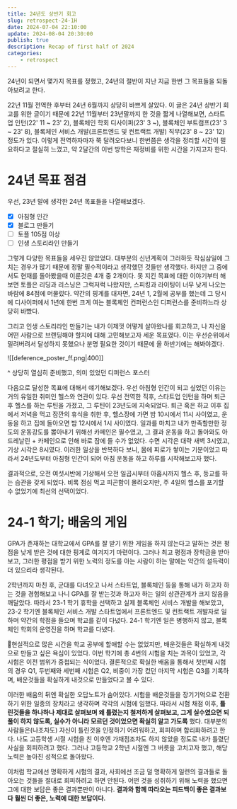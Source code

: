 ```yaml
---
title: 24년도 상반기 회고
slug: retrospect-24-1H
date: 2024-07-04 22:10:00
update: 2024-08-04 20:30:00
publish: true
description: Recap of first half of 2024
categories:
    - retrospect
---
```


24년이 되면서 몇가지 목표를 정했고, 24년의 절반이 지난 지금 한번 그 목표들을 되돌아보려고 한다.

22년 11월 전역한 후부터 24년 6월까지 상당히 바쁘게 살았다. 이 글은 24년 상반기 회고를 위한 글이기 때문에 22년 11월부터 23년말까지 한 것을 짧게 나열해보면, 스타트업 인턴(22' 11 ~ 23' 2), 블록체인 학회 디사이퍼(23' 3 ~), 블록체인 부트캠프(23' 3 ~ 23' 8), 블록체인 서비스 개발(프론트엔드 및 컨트랙트 개발) 직무(23' 8 ~ 23' 12) 정도가 있다. 이렇게 전역하자마자 쭉 달려오다보니 한번쯤은 생각을 정리할 시간이 필요하다고 절실히 느꼈고, 약 2달간의 이번 방학은 재정비를 위한 시간을 가지고자 한다.

<!-- more -->

# 24년 목표 점검

우선, 23년 말에 생각한 24년 목표들을 나열해보겠다.

-   [x] 아침형 인간
-   [x] 블로그 만들기
-   [ ] 토플 105점 이상
-   [ ] 인생 스토리라인 만들기

그렇게 다양한 목표들을 세우진 않았었다. 대부분의 신년계획이 그러하듯 작심삼일에 그치는 경우가 많기 때문에 정말 필수적이라고 생각했던 것들만 생각했다. 하지만 그 중에서도 현재를 돌아봤을때 이룬것은 4개 중 2개이다. 못 지킨 목표에 대한 이야기부터 해보면 토플은 리딩과 리스닝은 그럭저럭 나왔지만, 스피킹과 라이팅이 너무 낮게 나오는 바람에 84점에 머물렀다. 약간의 핑계를 대자면, 24년 1, 2월에 공부를 했는데 그 당시에 디사이퍼에서 1년에 한번 크게 여는 블록체인 컨퍼런스인 디퍼런스를 준비하느라 상당히 바빴다.

그리고 인생 스토리라인 만들기는 내가 이제껏 어떻게 살아왔나를 회고하고, 나 자신을 어떤 사람으로 브랜딩해야 할지에 대해 고민해보고자 세운 목표였다. 이는 우선순위에서 밀려버려서 달성하지 못했으나 분명 필요한 것이기 때문에 올 하반기에는 해봐야겠다.

![[deference_poster_ff.png|400]]

^ 상당히 열심히 준비했고, 의미 있었던 디퍼런스 포스터

다음으로 달성한 목표에 대해서 얘기해보겠다. 우선 아침형 인간이 되고 싶었던 이유는 거의 유일한 취미인 헬스와 연관이 있다. 우선 전역한 직후, 스타트업 인턴을 하며 퇴근 후 헬스를 하는 루틴을 가졌고, 그 루틴이 23년도에 지속되었다. 퇴근 혹은 하교 이후 집에서 저녁을 먹고 잠깐의 휴식을 취한 후, 헬스장에 가면 밤 10시에서 11시 사이였고, 운동을 하고 집에 돌아오면 밤 12시에서 1시 사이였다. 일과를 마치고 내가 만족할만한 정도의 운동강도를 뽑아내기 위해선 카페인은 필수였고, 그 결과 운동을 하고 돌아와도 아드레날린 + 카페인으로 인해 바로 잠에 들 수가 없었다. 수면 시각은 대략 새벽 3시였고, 기상 시각은 8시였다. 이러한 일상을 반복하다 보니, 몸에 피로가 쌓이는 기분이었고 따라서 24년도부터 아침형 인간이 되어 아침 운동을 하고 하루를 시작해보고자 했다.

결과적으로, 오전 여섯시반에 기상해서 오전 일곱시부터 아홉시까지 헬스 후, 등교를 하는 습관을 갖게 되었다. 비록 점심 먹고 피곤함이 몰려오지만, 주 4일의 헬스를 포기할 수 없었기에 최선의 선택이었다.

# 24-1 학기; 배움의 게임

GPA가 존재하는 대학교에서 GPA를 잘 받기 위한 게임을 하지 않는다고 말하는 것은 평점을 낮게 받은 것에 대한 핑계로 여겨지기 마련이다. 그러나 최고 평점과 장학금을 받아보고, 그러한 평점을 받기 위한 노력의 정도를 아는 사람이 하는 말에는 약간의 설득력이 더 있으리라 생각된다.

2학년까지 마친 후, 군대를 다녀오고 나서 스타트업, 블록체인 등을 통해 내가 하고자 하는 것을 경험해보고 나니 GPA를 잘 받는것과 하고자 하는 일의 상관관계가 크지 않음을 깨달았다. 따라서 23-1 학기 휴학을 선택하고 실제 블록체인 서비스 개발을 해보았고, 23-2 학기엔 블록체인 서비스 개발 스타트업에서 프론트엔드 및 컨트랙트 개발자로 일하며 약간의 학점을 들으며 학교를 같이 다녔다. 24-1 학기엔 일은 병행하지 않고, 블록체인 학회의 운영진을 하며 학교를 다녔다.

현실적으로 많은 시간을 학교 공부에 할애할 수는 없었지만, 배운것들은 확실하게 내것으로 만들고 싶은 욕심이 있었다. 이번 학기에 총 4번의 시험을 치는 과목이 있었고, 각 시험은 이전 범위가 중첩되는 식이었다. 결론적으로 확실한 배움을 통해서 첫번째 시험의 경우 Q1, 두번째와 세번째 시험은 Q2, 비중이 가장 컸던 마지막 시험은 Q3를 기록하며, 배운것들을 확실하게 내것으로 만들었다고 볼 수 있다.

이러한 배움의 뒤엔 확실한 오답노트가 숨어있다. 시험을 배운것들을 장기기억으로 전환하기 위한 일종의 장치라고 생각하며 각각의 시험에 임했다. 따라서 시험 채점 이후, **틀린것들을 하나하나 제대로 살펴보며 왜 틀렸는지 철저하게 살펴보고, 그게 실수였으면 되풀이 하지 않도록, 실수가 아니라 모르던 것이었으면 확실히 알고 가도록** 했다. 대부분의 사람들은(나조차도) 자신이 틀린것을 인정하기 어려워하고, 회피하며 합리화하려고 한다. 나도 고등학생 시절 시험을 친 이후엔 가채점조차도 하지 않았을 정도로 내가 틀렸단 사실을 회피하려고 했다. 그러나 고등학교 2학년 시절엔 그 버릇을 고치고자 했고, 해당 노력은 높아진 성적으로 돌아왔다.

이처럼 학교에선 명확하게 시험의 결과, 사회에선 조금 덜 명확하게 일련의 결과들로 돌아오는 것들을 절대로 회피하려고 하면 안된다. 어떤 것을 성취하기 위해 노력을 했으면 그에 대한 보답은 좋은 결과뿐만이 아니다. **결과와 함께 따라오는 피드백이 좋은 결과보다 훨씬 더 좋은, 노력에 대한 보답이다.**
